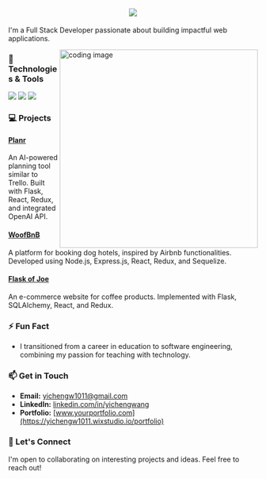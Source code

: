 
<h1 align="center">
    <img src="https://readme-typing-svg.herokuapp.com/?font=Righteous&size=35&color=525ADBA2&center=true&vCenter=true&width=500&height=70&duration=4000&lines=Hi+There!+👋;+I'm+Yicheng+Wang!;" />
</h1>

 I'm a Full Stack Developer passionate about building impactful web applications.

<img align="right" alt="coding image" width="400" src="https://media1.tenor.com/m/SWg8Pi3TLSkAAAAC/pixel-art-computer.gif">

<h3>🔧 Technologies & Tools</h3>
<img src="https://skillicons.dev/icons?i=aws,react,redux,css,docker,express,flask,gcp,html" />
<img src="https://skillicons.dev/icons?i=java,js,linux,nextjs,nodejs,npm,postgres,postman,py" />
<img src="https://skillicons.dev/icons?i=sqlite,sequelize,tailwind,vue" />

<h3>💻 Projects</h3> 

#### [Planr](https://planr-xo3n.onrender.com/)
An AI-powered planning tool similar to Trello. Built with Flask, React, Redux, and integrated OpenAI API.

#### [WoofBnB](https://woofbnb.onrender.com)
A platform for booking dog hotels, inspired by Airbnb functionalities. Developed using Node.js, Express.js, React, Redux, and Sequelize.

#### [Flask of Joe](https://flask-of-joe.onrender.com/)
An e-commerce website for coffee products. Implemented with Flask, SQLAlchemy, React, and Redux.

<h3>⚡ Fun Fact</h3>

- I transitioned from a career in education to software engineering, combining my passion for teaching with technology.

<h3>📫 Get in Touch</h3>

- **Email:** [yichengw1011@gmail.com](mailto:yichengw1011@gmail.com)
- **LinkedIn:** [linkedin.com/in/yichengwang](https://www.linkedin.com/in/yicheng-wang-b43604261)
- **Portfolio:** [www.yourportfolio.com](https://yichengw1011.wixstudio.io/portfolio)

<h3>🤝 Let's Connect</h3>

I'm open to collaborating on interesting projects and ideas. Feel free to reach out!





